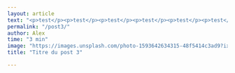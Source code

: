 ```yaml
---
layout: article
text: "<p>test</p><p>test</p><p>test</p><p>test</p><p>test</p><p>test</p><p>test</p><p>test</p><p>test</p><p>test</p><p>test</p><p>test</p><p>test</p><p>test</p><p>test</p><p></p>"
permalink: "/post3/"
author: Alex
time: "3 min"
image: "https://images.unsplash.com/photo-1593642634315-48f5414c3ad9?ixid=MnwxMjA3fDF8MHxwaG90by1wYWdlfHx8fGVufDB8fHx8&ixlib=rb-1.2.1&auto=format&fit=crop&w=1650&q=80"
title: "Titre du post 3"

---
```

